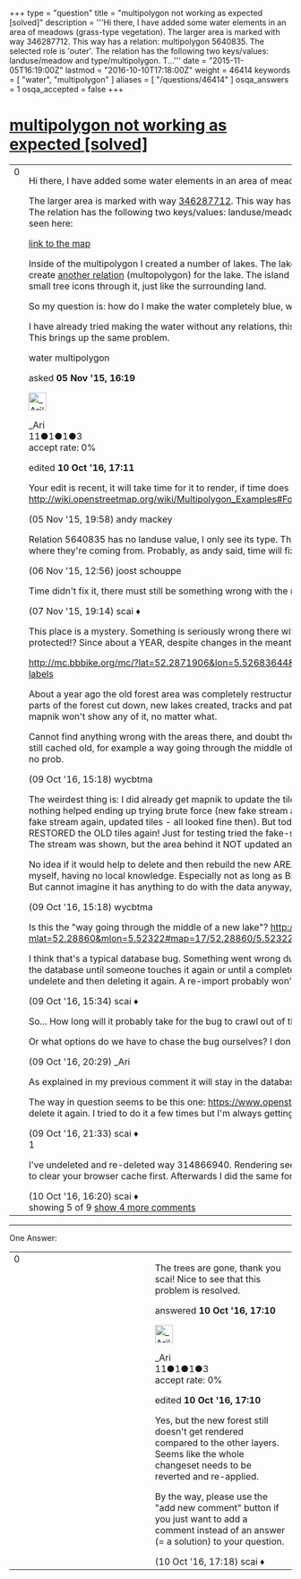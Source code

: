+++
type = "question"
title = "multipolygon not working as expected [solved]"
description = '''Hi there, I have added some water elements in an area of meadows (grass-type vegetation). The larger area is marked with way 346287712. This way has a relation: multipolygon 5640835. The selected role is &#x27;outer&#x27;. The relation has the following two keys/values: landuse/meadow and type/multipolygon. T...'''
date = "2015-11-05T16:19:00Z"
lastmod = "2016-10-10T17:18:00Z"
weight = 46414
keywords = [ "water", "multipolygon" ]
aliases = [ "/questions/46414" ]
osqa_answers = 1
osqa_accepted = false
+++

<div class="headNormal">

# [multipolygon not working as expected \[solved\]](/questions/46414/multipolygon-not-working-as-expected-solved)

</div>

<div id="main-body">

<div id="askform">

<table id="question-table" style="width:100%;">
<colgroup>
<col style="width: 50%" />
<col style="width: 50%" />
</colgroup>
<tbody>
<tr>
<td style="width: 30px; vertical-align: top"><div class="vote-buttons">
<span id="post-46414-upvote" class="ajax-command post-vote up" rel="nofollow" title="I like this post (click again to cancel)"> </span>
<div id="post-46414-score" class="post-score" title="current number of votes">
0
</div>
<span id="post-46414-downvote" class="ajax-command post-vote down" rel="nofollow" title="I dont like this post (click again to cancel)"> </span> <span id="favorite-mark" class="ajax-command favorite-mark" rel="nofollow" title="mark/unmark this question as favorite (click again to cancel)"> </span>
<div id="favorite-count" class="favorite-count">
&#10;</div>
</div></td>
<td><div id="item-right">
<div class="question-body">
<p>Hi there, I have added some water elements in an area of meadows (grass-type vegetation).</p>
<p>The larger area is marked with way <a href="http://www.openstreetmap.org/way/346287712">346287712</a>. This way has a relation: multipolygon <a href="http://www.openstreetmap.org/relation/5640835">5640835</a>. The selected role is 'outer'. The relation has the following two keys/values: landuse/meadow and type/multipolygon. This part seems to work, as can be seen here:</p>
<p><a href="http://www.openstreetmap.org/#map=16/52.2843/5.5249">link to the map</a></p>
<p>Inside of the multipolygon I created a number of lakes. The lake that is most south ('Zuiderzee') has an island in it, so I had to create <a href="http://www.openstreetmap.org/relation/5640834">another relation</a> (multopolygon) for the lake. The island is rendered correctly. The water is also rendered, but it has the small tree icons through it, just like the surrounding land.</p>
<p>So my question is: how do I make the water completely blue, without the small tree icons in it?</p>
<p>I have already tried making the water without any relations, this can be seen in the third lake from the south called 't Aelmare. This brings up the same problem.</p>
</div>
<div id="question-tags" class="tags-container tags">
<span class="post-tag tag-link-water" rel="tag" title="see questions tagged &#39;water&#39;">water</span> <span class="post-tag tag-link-multipolygon" rel="tag" title="see questions tagged &#39;multipolygon&#39;">multipolygon</span>
</div>
<div id="question-controls" class="post-controls">
&#10;</div>
<div class="post-update-info-container">
<div class="post-update-info post-update-info-user">
<p>asked <strong>05 Nov '15, 16:19</strong></p>
<img src="https://secure.gravatar.com/avatar/f02efb083fed246097e8c87f5b92be99?s=32&amp;d=identicon&amp;r=g" class="gravatar" width="32" height="32" alt="_Ari&#39;s gravatar image" />
<p><span>_Ari</span><br />
<span class="score" title="11 reputation points">11</span><span title="1 badges"><span class="badge1">●</span><span class="badgecount">1</span></span><span title="1 badges"><span class="silver">●</span><span class="badgecount">1</span></span><span title="3 badges"><span class="bronze">●</span><span class="badgecount">3</span></span><br />
<span class="accept_rate" title="Rate of the user&#39;s accepted answers">accept rate:</span> <span title="_Ari has no accepted answers">0%</span></p>
</div>
<div class="post-update-info post-update-info-edited">
<p><span> edited <strong>10 Oct '16, 17:11</strong> </span></p>
</div>
</div>
<div id="comments-container-46414" class="comments-container">
<span id="46416"></span>
<div id="comment-46416" class="comment">
<div id="post-46416-score" class="comment-score">
&#10;</div>
<div class="comment-text">
<p>Your edit is recent, it will take time for it to render, if time does not fix it maybe this is the answer--- <a href="http://wiki.openstreetmap.org/wiki/Multipolygon_Examples#Forest_with_two_lakes_and_an_island_.28Nested_multipolygons.29">http://wiki.openstreetmap.org/wiki/Multipolygon_Examples#Forest_with_two_lakes_and_an_island_.28Nested_multipolygons.29</a></p>
</div>
<div id="comment-46416-info" class="comment-info">
<span class="comment-age">(05 Nov '15, 19:58)</span> <span class="comment-user userinfo">andy mackey</span>
</div>
</div>
<span id="46435"></span>
<div id="comment-46435" class="comment">
<div id="post-46435-score" class="comment-score">
&#10;</div>
<div class="comment-text">
<p>Relation 5640835 has no landuse value, I only see its type. That said, there are lots of trees everywhere, and I don't quite get where they're coming from. Probably, as andy said, time will fix it.</p>
</div>
<div id="comment-46435-info" class="comment-info">
<span class="comment-age">(06 Nov '15, 12:56)</span> <span class="comment-user userinfo">joost schouppe</span>
</div>
</div>
<span id="46450"></span>
<div id="comment-46450" class="comment">
<div id="post-46450-score" class="comment-score">
&#10;</div>
<div class="comment-text">
<p>Time didn't fix it, there must still be something wrong with the multipolygon relations. The lakes still contain trees.</p>
</div>
<div id="comment-46450-info" class="comment-info">
<span class="comment-age">(07 Nov '15, 19:14)</span> <span class="comment-user userinfo">scai ♦</span>
</div>
</div>
<span id="52423"></span>
<div id="comment-52423" class="comment">
<div id="post-52423-score" class="comment-score">
&#10;</div>
<div class="comment-text">
<p>This place is a mystery. Something is seriously wrong there with the mapnik-carto tiles, almost as if they were write-protected!? Since about a YEAR, despite changes in the meantime. Anyone can figure this out?</p>
<p><a href="http://mc.bbbike.org/mc/?lat=52.2871906&amp;lon=5.52683644&amp;zoom=15&amp;num=3&amp;mt0=mapnik&amp;mt1=osmfr&amp;mt2=osm-no-labels">http://mc.bbbike.org/mc/?lat=52.2871906&amp;lon=5.52683644&amp;zoom=15&amp;num=3&amp;mt0=mapnik&amp;mt1=osmfr&amp;mt2=osm-no-labels</a></p>
<p>About a year ago the old forest area was completely restructured to install a new campsite, Scoutinglandgoed Zeewolde. Big parts of the forest cut down, new lakes created, tracks and paths are partly different, and OSM was updated accordingly. But mapnik won't show any of it, no matter what.</p>
<p>Cannot find anything wrong with the areas there, and doubt there is. It's not only the areas, but even the tracks and paths are still cached old, for example a way going through the middle of a new lake. And other renderers do show the updates correctly, no prob.</p>
</div>
<div id="comment-52423-info" class="comment-info">
<span class="comment-age">(09 Oct '16, 15:18)</span> <span class="comment-user userinfo">wycbtma</span>
</div>
</div>
<span id="52424"></span>
<div id="comment-52424" class="comment not_top_scorer">
<div id="post-52424-score" class="comment-score">
&#10;</div>
<div class="comment-text">
<p>The weirdest thing is: I did already get mapnik to update the tiles correctly, some weeks ago. After a major struggle, and when nothing helped ending up trying brute force (new fake stream all over the area, updated tiles, some minutes later deleted the fake stream again, updated tiles - all looked fine then). But today came across the area again and was shocked: it had actually RESTORED the OLD tiles again! Just for testing tried the fake-stream method again, but this time didn't help a thing anymore. The stream was shown, but the area behind it NOT updated any more. Have deleted all traces of my fixing attemps again.</p>
<p>No idea if it would help to delete and then rebuild the new AREAs there again. But do not want to get involved any deeper there myself, having no local knowledge. Especially not as long as Bing still shows the old forest too.<br />
But cannot imagine it has anything to do with the data anyway, must be some server prob.</p>
</div>
<div id="comment-52424-info" class="comment-info">
<span class="comment-age">(09 Oct '16, 15:18)</span> <span class="comment-user userinfo">wycbtma</span>
</div>
</div>
<span id="52425"></span>
<div id="comment-52425" class="comment not_top_scorer">
<div id="post-52425-score" class="comment-score">
&#10;</div>
<div class="comment-text">
<p>Is this the "way going through the middle of a new lake"? <a href="http://www.openstreetmap.org/?mlat=52.28860&amp;mlon=5.52322#map=17/52.28860/5.52322">http://www.openstreetmap.org/?mlat=52.28860&amp;mlon=5.52322#map=17/52.28860/5.52322</a></p>
<p>I think that's a typical database bug. Something went wrong during the update or the diffs were broken. Now the way remains in the database until someone touches it again or until a complete re-import occurs. Here, touching the way means doing an undelete and then deleting it again. A re-import probably won't happen any time soon since it is very ressource-intensive.</p>
</div>
<div id="comment-52425-info" class="comment-info">
<span class="comment-age">(09 Oct '16, 15:34)</span> <span class="comment-user userinfo">scai ♦</span>
</div>
</div>
<span id="52427"></span>
<div id="comment-52427" class="comment not_top_scorer">
<div id="post-52427-score" class="comment-score">
&#10;</div>
<div class="comment-text">
<p>So... How long will it probably take for the bug to crawl out of the database if things keep going as usual?</p>
<p>Or what options do we have to chase the bug ourselves? I don't mind doing something to get this sorted, if I need what to do.</p>
</div>
<div id="comment-52427-info" class="comment-info">
<span class="comment-age">(09 Oct '16, 20:29)</span> <span class="comment-user userinfo">_Ari</span>
</div>
</div>
<span id="52429"></span>
<div id="comment-52429" class="comment not_top_scorer">
<div id="post-52429-score" class="comment-score">
&#10;</div>
<div class="comment-text">
<p>As explained in my previous comment it will stay in the database until the way gets modified again or a re-import occurs.</p>
<p>The way in question seems to be this one: <a href="https://www.openstreetmap.org/way/314866940">https://www.openstreetmap.org/way/314866940</a> Maybe someone can revert and delete it again. I tried to do it a few times but I'm always getting timeouts.</p>
</div>
<div id="comment-52429-info" class="comment-info">
<span class="comment-age">(09 Oct '16, 21:33)</span> <span class="comment-user userinfo">scai ♦</span>
</div>
</div>
<span id="52444"></span>
<div id="comment-52444" class="comment">
<div id="post-52444-score" class="comment-score">
1
</div>
<div class="comment-text">
<p>I've undeleted and re-deleted way 314866940. Rendering seems to be fine now for this way, i.e. it disappeared. You may have to clear your browser cache first. Afterwards I did the same for the forest (way 188676289). Let's see if this is enough.</p>
</div>
<div id="comment-52444-info" class="comment-info">
<span class="comment-age">(10 Oct '16, 16:20)</span> <span class="comment-user userinfo">scai ♦</span>
</div>
</div>
</div>
<div id="comment-tools-46414" class="comment-tools">
<span class="comments-showing"> showing 5 of 9 </span> <a href="#" class="show-all-comments-link">show 4 more comments</a>
</div>
<div class="clear">
&#10;</div>
<div id="comment-46414-form-container" class="comment-form-container">
&#10;</div>
<div class="clear">
&#10;</div>
</div></td>
</tr>
</tbody>
</table>

------------------------------------------------------------------------

<div class="tabBar">

<span id="sort-top"></span>

<div class="headQuestions">

One Answer:

</div>

</div>

<span id="52446"></span>

<div id="answer-container-52446" class="answer answered-by-owner">

<table style="width:100%;">
<colgroup>
<col style="width: 50%" />
<col style="width: 50%" />
</colgroup>
<tbody>
<tr>
<td style="width: 30px; vertical-align: top"><div class="vote-buttons">
<span id="post-52446-upvote" class="ajax-command post-vote up" rel="nofollow" title="I like this post (click again to cancel)"> </span>
<div id="post-52446-score" class="post-score" title="current number of votes">
0
</div>
<span id="post-52446-downvote" class="ajax-command post-vote down" rel="nofollow" title="I dont like this post (click again to cancel)"> </span>
</div></td>
<td><div class="item-right">
<div class="answer-body">
<p>The trees are gone, thank you scai! Nice to see that this problem is resolved.</p>
</div>
<div class="answer-controls post-controls">
&#10;</div>
<div class="post-update-info-container">
<div class="post-update-info post-update-info-user">
<p>answered <strong>10 Oct '16, 17:10</strong></p>
<img src="https://secure.gravatar.com/avatar/f02efb083fed246097e8c87f5b92be99?s=32&amp;d=identicon&amp;r=g" class="gravatar" width="32" height="32" alt="_Ari&#39;s gravatar image" />
<p><span>_Ari</span><br />
<span class="score" title="11 reputation points">11</span><span title="1 badges"><span class="badge1">●</span><span class="badgecount">1</span></span><span title="1 badges"><span class="silver">●</span><span class="badgecount">1</span></span><span title="3 badges"><span class="bronze">●</span><span class="badgecount">3</span></span><br />
<span class="accept_rate" title="Rate of the user&#39;s accepted answers">accept rate:</span> <span title="_Ari has no accepted answers">0%</span> </br></p>
</div>
<div class="post-update-info post-update-info-edited">
<p><span> edited <strong>10 Oct '16, 17:10</strong> </span></p>
</div>
</div>
<div id="comments-container-52446" class="comments-container">
<span id="52448"></span>
<div id="comment-52448" class="comment">
<div id="post-52448-score" class="comment-score">
&#10;</div>
<div class="comment-text">
<p>Yes, but the new forest still doesn't get rendered compared to the other layers. Seems like the whole changeset needs to be reverted and re-applied.</p>
<p>By the way, please use the "add new comment" button if you just want to add a comment instead of an answer (= a solution) to your question.</p>
</div>
<div id="comment-52448-info" class="comment-info">
<span class="comment-age">(10 Oct '16, 17:18)</span> <span class="comment-user userinfo">scai ♦</span>
</div>
</div>
</div>
<div id="comment-tools-52446" class="comment-tools">
&#10;</div>
<div class="clear">
&#10;</div>
<div id="comment-52446-form-container" class="comment-form-container">
&#10;</div>
<div class="clear">
&#10;</div>
</div></td>
</tr>
</tbody>
</table>

</div>

<div class="paginator-container-left">

</div>

</div>

</div>

